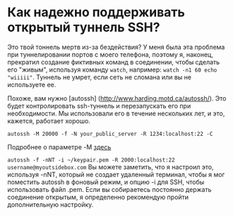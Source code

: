 # Как надежно поддерживать открытый туннель SSH?

Это твой тоннель мертв из-за бездействия? У меня была эта проблема при туннелировании портов с моего телефона, поэтому я, наконец, прекратил создание фиктивных команд в соединении, чтобы сделать его "живым", используя команду `watch`, например: `watch -n1 60 echo "wiiiii"`. Туннель не умрет, если сеть не сломана или вы не используете ее.

Похоже, вам нужно [autossh] (http://www.harding.motd.ca/autossh/). Это будет контролировать ssh-туннель и перезапускать его при необходимости. Мы использовали его в течение нескольких лет, и это, кажется, работает хорошо.

```
autossh -M 20000 -f -N your_public_server -R 1234:localhost:22 -C

```

Подробнее о параметре -M [здесь](http://www.debianadmin.com/autossh-automatically-restart-ssh-sessions-and-tunnels.html)

`autossh -f -nNT -i ~/keypair.pem -R 2000:localhost:22 username@myoutsidebox.com`  Вы можете заметить, что я настроил это, используя -nNT, который не создает удаленный терминал, чтобы я мог поместить autossh в фоновый режим, и опцию -i для SSH, чтобы использовать файл .pem. Если вы собираетесь постоянно держать соединение открытым, я определенно рекомендую пройти дополнительную настройку.